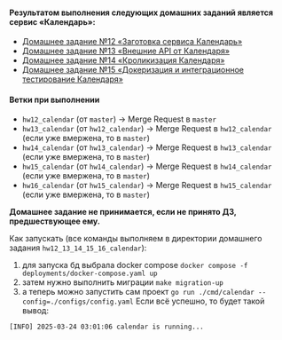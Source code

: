 #### Результатом выполнения следующих домашних заданий является сервис «Календарь»:
- [Домашнее задание №12 «Заготовка сервиса Календарь»](./docs/12_README.md)
- [Домашнее задание №13 «Внешние API от Календаря»](./docs/13_README.md)
- [Домашнее задание №14 «Кроликизация Календаря»](./docs/14_README.md)
- [Домашнее задание №15 «Докеризация и интеграционное тестирование Календаря»](./docs/15_README.md)

#### Ветки при выполнении
- `hw12_calendar` (от `master`) -> Merge Request в `master`
- `hw13_calendar` (от `hw12_calendar`) -> Merge Request в `hw12_calendar` (если уже вмержена, то в `master`)
- `hw14_calendar` (от `hw13_calendar`) -> Merge Request в `hw13_calendar` (если уже вмержена, то в `master`)
- `hw15_calendar` (от `hw14_calendar`) -> Merge Request в `hw14_calendar` (если уже вмержена, то в `master`)
- `hw16_calendar` (от `hw15_calendar`) -> Merge Request в `hw15_calendar` (если уже вмержена, то в `master`)


**Домашнее задание не принимается, если не принято ДЗ, предшествующее ему.**


Как запускать (все команды выполняем в директории домашнего задания `hw12_13_14_15_16_calendar`): 
1) для запуска бд выбрала docker compose
`docker compose -f deployments/docker-compose.yaml up`
2) затем нужно выполнить миграции
`make migration-up`
3) а теперь можно запустить сам проект
`go run ./cmd/calendar --config=./configs/config.yaml`
Если всё успешно, то будет такой вывод:
```
[INFO] 2025-03-24 03:01:06 calendar is running...
```
